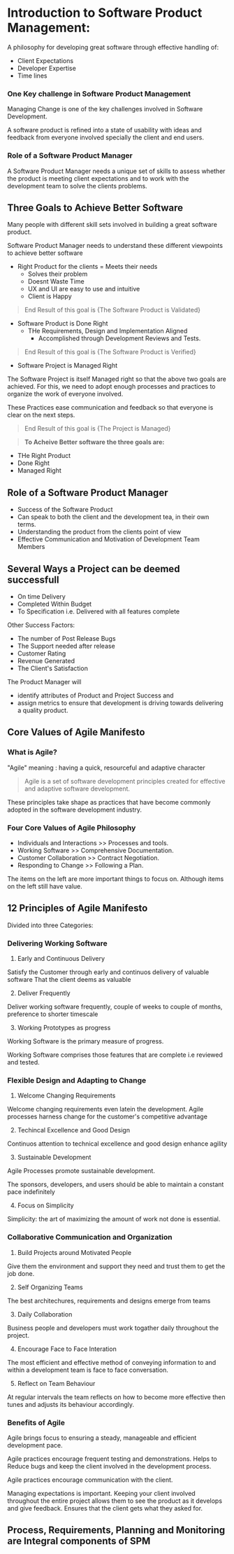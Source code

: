 # Introduction to Software Product Management:

A philosophy for developing great software through effective handling of:
- Client Expectations
- Developer Expertise
- Time lines

### One Key challenge in Software Product Management

Managing Change is one of the key challenges involved in Software Development.

A software product is refined into a state of usability with ideas and feedback from everyone involved specially the client and end users.

### Role of a Software Product Manager

A Software Product Manager needs a unique set of skills to assess whether the product is meeting client expectations and to work with the development team to solve the clients problems.

## Three Goals to Achieve Better Software

Many people with different skill sets involved in building a great software product.

Software Product Manager needs to understand these different viewpoints to achieve better software

- Right Product for the clients
  = Meets their needs
  - Solves their problem
  - Doesnt Waste Time
  - UX and UI are easy to use and intuitive
  - Client is Happy

> End Result of this goal is {The Software Product is Validated}

- Software Product is Done Right
  - THe Requirements, Design and Implementation Aligned
    - Accomplished through Development Reviews and Tests.

> End Result of this goal is {The Software Product is Verified}

- Software Project is Managed Right

The Software Project is itself Managed right so that the above two goals are achieved. For this, we need to adopt enough processes and practices to organize the work of everyone involved. 

These Practices ease communication and feedback so that everyone is clear on the next steps.

> End Result of this goal is {The Project is Managed}

> **To Acheive Better software the three goals are:**
  - THe Right Product
  - Done Right
  - Managed Right

## Role of a Software Product Manager

- Success of the Software Product
- Can speak to both the client and the development tea, in their own terms.
- Understanding the product from the clients point of view
- Effective Communication and Motivation of Development Team Members

## Several Ways a Project can be deemed successfull

- On time Delivery
- Completed Within Budget
- To Specification i.e. Delivered with all features complete

Other Success Factors:

- The number of Post Release Bugs
- The Support needed after release
- Customer Rating
- Revenue Generated
- The Client's Satisfaction

The Product Manager will 
- identify attributes of Product and Project Success and 
- assign metrics to ensure that development is driving towards delivering a quality product.

## Core Values of Agile Manifesto

### What is Agile?

"Agile" meaning : having a quick, resourceful and adaptive character

> Agile is a set of software development principles created for effective and adaptive software development. 

These principles take shape as practices that have become commonly adopted in the software development industry.

### Four Core Values of Agile Philosophy

- Individuals and Interactions >> Processes and tools.
- Working Software >> Comprehensive Documentation.
- Customer Collaboration >> Contract Negotiation.
- Responding to Change >> Following a Plan.

The items on the left are more important things to focus on. Although items on the left still have value.

## 12 Principles of Agile Manifesto

Divided into three Categories:

### Delivering Working Software

1. Early and Continuous Delivery

Satisfy the Customer through early and continuos delivery of valuable software
That the client deems as valuable

2. Deliver Frequently

Deliver working software frequently, couple of weeks to couple of months, preference to shorter timescale

3. Working Prototypes as progress

Working Software is the primary measure of progress.

Working Software comprises those features that are complete i.e reviewed and tested.

### Flexible Design and Adapting to Change

1. Welcome Changing Requirements

Welcome changing requirements even latein the development. Agile processes harness change for the customer's competitive advantage

2. Techincal Excellence and Good Design

Continuos attention to technical excellence and good design enhance agility

3. Sustainable Development

Agile Processes promote sustainable development. 

The sponsors, developers, and users should be able to maintain a constant pace indefinitely

4. Focus on Simplicity

Simplicity: the art of maximizing the amount of work not done is essential.

### Collaborative Communication and Organization

1. Build Projects around Motivated People

Give them the environment and support they need and trust them to get the job done.

2. Self Organizing Teams

The best architechures, requirements and designs emerge from teams

3. Daily Collaboration

Business people and developers must work togather daily throughout the project.

4. Encourage Face to Face Interation

The most efficient and effective method of conveying information to and within a development team is face to face conversation.

5. Reflect on Team Behaviour

At regular intervals the team reflects on how to become more effective then tunes and adjusts its behaviour accordingly.

### Benefits of Agile

Agile brings focus to ensuring a steady, manageable and efficient development pace. 

Agile practices encourage frequent testing and demonstrations. Helps to Reduce bugs and keep the client involved in the development process. 

Agile practices encourage communication with the client. 

Managing expectations is important. Keeping your client involved throughout the entire project allows them to see the product as it develops and give feedback. Ensures that the client gets what they asked for.


## Process, Requirements, Planning and Monitoring are Integral components of SPM